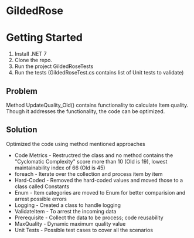 # GildedRose

# Getting Started

1. Install .NET 7
2. Clone the repo.
3. Run the project GildedRoseTests
4. Run the tests (GildedRoseTest.cs contains list of Unit tests to validate)

## Problem
Method UpdateQuality_Old() contains functionality to calculate Item quality.
Though it addresses the functionality, the code can be optimized.

## Solution
Optimized the code using method mentioned approaches
* Code Metrics - Restructred the class and no method contains the "Cyclomatic Complexity" score more than 10 (Old is 19), lowest maintainability index of 66 (Old is 45)
* foreach -  Iterate over the collection and process item by item
* Hard-Coded - Removed the hard-coded values and moved those to a class called Constants
* Enum - Item categories are moved to Enum for better comparision and arrest possible errors
* Logging - Created a class to handle logging
* ValidateItem - To arrest the incoming data
* Prerequisite - Collect the data to be process; code reusability
* MaxQuality - Dynamic maximum quality value
* Unit Tests - Possible test cases to cover all the scenarios

